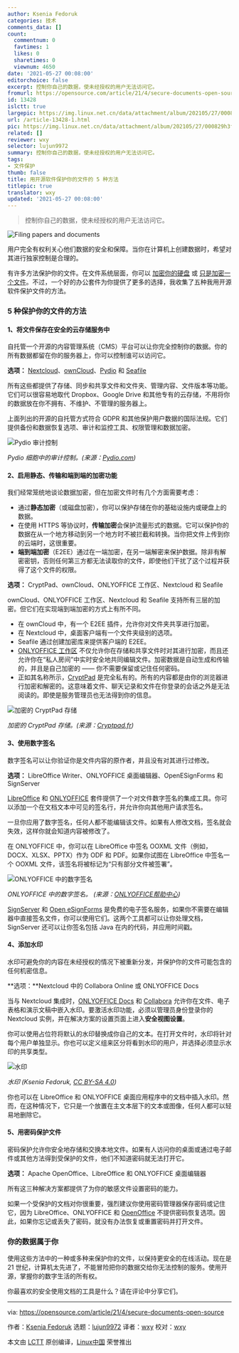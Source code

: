 ```yaml
---
author: Ksenia Fedoruk
categories: 技术
comments_data: []
count:
  commentnum: 0
  favtimes: 1
  likes: 0
  sharetimes: 0
  viewnum: 4650
date: '2021-05-27 00:08:00'
editorchoice: false
excerpt: 控制你自己的数据，使未经授权的用户无法访问它。
fromurl: https://opensource.com/article/21/4/secure-documents-open-source
id: 13428
islctt: true
largepic: https://img.linux.net.cn/data/attachment/album/202105/27/000829h3fcdd9b6p9v9xx9.jpg
url: /article-13428-1.html
pic: https://img.linux.net.cn/data/attachment/album/202105/27/000829h3fcdd9b6p9v9xx9.jpg.thumb.jpg
related: []
reviewer: wxy
selector: lujun9972
summary: 控制你自己的数据，使未经授权的用户无法访问它。
tags:
- 文件保护
thumb: false
title: 用开源软件保护你的文件的 5 种方法
titlepic: true
translator: wxy
updated: '2021-05-27 00:08:00'
---
```



> 
> 控制你自己的数据，使未经授权的用户无法访问它。
> 
> 
> 


![](https://img.linux.net.cn/data/attachment/album/202105/27/000829h3fcdd9b6p9v9xx9.jpg "Filing papers and documents")


用户完全有权利关心他们数据的安全和保障。当你在计算机上创建数据时，希望对其进行独家控制是合理的。


有许多方法保护你的文件。在文件系统层面，你可以 [加密你的硬盘](https://opensource.com/article/21/3/encryption-luks) 或 [只是加密一个文件](https://opensource.com/article/21/3/luks-truecrypt)。不过，一个好的办公套件为你提供了更多的选择，我收集了五种我用开源软件保护文件的方法。


### 5 种保护你的文件的方法


#### 1、将文件保存在安全的云存储服务中


自托管一个开源的内容管理系统（CMS）平台可以让你完全控制你的数据。你的所有数据都留在你的服务器上，你可以控制谁可以访问它。


**选项：** [Nextcloud](https://nextcloud.com/)、[ownCloud](https://owncloud.com/)、[Pydio](https://pydio.com/) 和 [Seafile](https://www.seafile.com/en/home/)


所有这些都提供了存储、同步和共享文件和文件夹、管理内容、文件版本等功能。它们可以很容易地取代 Dropbox、Google Drive 和其他专有的云存储，不用将你的数据放在你不拥有、不维护、不管理的服务器上。


上面列出的开源的自托管方式符合 GDPR 和其他保护用户数据的国际法规。它们提供备份和数据恢复选项、审计和监控工具、权限管理和数据加密。


![Pydio 审计控制](https://img.linux.net.cn/data/attachment/album/202105/27/000840d20g05rze2dy02j7.png "Pydio audit control")


*Pydio 细胞中的审计控制。(来源：[Pydio.com](http://pydio.com))*


#### 2、启用静态、传输和端到端的加密功能


我们经常笼统地谈论数据加密，但在加密文件时有几个方面需要考虑：


* 通过**静态加密**（或磁盘加密），你可以保护存储在你的基础设施内或硬盘上的数据。
* 在使用 HTTPS 等协议时，**传输加密**会保护流量形式的数据。它可以保护你的数据在从一个地方移动到另一个地方时不被拦截和转换。当你把文件上传到你的云端时，这很重要。
* **端到端加密**（E2EE）通过在一端加密，在另一端解密来保护数据。除非有解密密钥，否则任何第三方都无法读取你的文件，即使他们干扰了这个过程并获得了这个文件的权限。


**选项：** CryptPad、ownCloud、ONLYOFFICE 工作区、Nextcloud 和 Seafile


ownCloud、ONLYOFFICE 工作区、Nextcloud 和 Seafile 支持所有三层的加密。但它们在实现端到端加密的方式上有所不同。


* 在 ownCloud 中，有一个 E2EE 插件，允许你对文件夹共享进行加密。
* 在 Nextcloud 中，桌面客户端有一个文件夹级别的选项。
* Seafile 通过创建加密库来提供客户端的 E2EE。
* [ONLYOFFICE 工作区](https://www.onlyoffice.com/workspace.aspx) 不仅允许你在存储和共享文件时对其进行加密，而且还允许你在“私人房间”中实时安全地共同编辑文件。加密数据是自动生成和传输的，并且是自己加密的 —— 你不需要保留或记住任何密码。
* 正如其名称所示，[CryptPad](https://cryptpad.fr/) 是完全私有的。所有的内容都是由你的浏览器进行加密和解密的。这意味着文件、聊天记录和文件在你登录的会话之外是无法阅读的。即使是服务管理员也无法得到你的信息。


![加密的 CryptPad 存储](https://img.linux.net.cn/data/attachment/album/202105/27/000840uybueh0wsswyyj7e.png "Encrypted CryptPad storage")


*加密的 CryptPad 存储。(来源：[Cryptpad.fr](http://cryptpad.fr))*


#### 3、使用数字签名


数字签名可以让你验证你是文件内容的原作者，并且没有对其进行过修改。


**选项：** LibreOffice Writer、ONLYOFFICE 桌面编辑器、OpenESignForms 和 SignServer


[LibreOffice](https://www.libreoffice.org/) 和 [ONLYOFFICE](https://www.onlyoffice.com/desktop.aspx) 套件提供了一个对文件数字签名的集成工具。你可以添加一个在文档文本中可见的签名行，并允许你向其他用户请求签名。


一旦你应用了数字签名，任何人都不能编辑该文件。如果有人修改文档，签名就会失效，这样你就会知道内容被修改了。


在 ONLYOFFICE 中，你可以在 LibreOffice 中签名 OOXML 文件（例如，DOCX、XLSX、PPTX）作为 ODF 和 PDF。如果你试图在 LibreOffice 中签名一个 OOXML 文件，该签名将被标记为“只有部分文件被签署”。


![ONLYOFFICE 中的数字签名](https://img.linux.net.cn/data/attachment/album/202105/27/000840wii6xo1liilli05l.png "Digital signature in ONLYOFFICE")


*ONLYOFFICE 中的数字签名。 (来源：[ONLYOFFICE帮助中心](http://helpcenter.onlyoffice.com))*


[SignServer](https://www.signserver.org/) 和 [Open eSignForms](https://github.com/OpenESignForms) 是免费的电子签名服务，如果你不需要在编辑器中直接签名文件，你可以使用它们。这两个工具都可以让你处理文档，SignServer 还可以让你签名包括 Java 在内的代码，并应用时间戳。


#### 4、添加水印


水印可避免你的内容在未经授权的情况下被重新分发，并保护你的文件可能包含的任何机密信息。


**选项：**Nextcloud 中的 Collabora Online 或 ONLYOFFICE Docs


当与 Nextcloud 集成时，[ONLYOFFICE Docs](https://www.onlyoffice.com/office-for-nextcloud.aspx) 和 [Collabora](https://www.collaboraoffice.com/) 允许你在文件、电子表格和演示文稿中嵌入水印。要激活水印功能，必须以管理员身份登录你的 Nextcloud 实例，并在解决方案的设置页面上进入**安全视图设置**。


你可以使用占位符将默认的水印替换成你自己的文本。在打开文件时，水印将针对每个用户单独显示。你也可以定义组来区分将看到水印的用户，并选择必须显示水印的共享类型。


![水印](https://img.linux.net.cn/data/attachment/album/202105/27/000841hjbhbh44e4ud1mw4.png "Watermark")


*水印 (Ksenia Fedoruk, [CC BY-SA 4.0](https://creativecommons.org/licenses/by-sa/4.0/))*


你也可以在 LibreOffice 和 ONLYOFFICE 桌面应用程序中的文档中插入水印。然而，在这种情况下，它只是一个放置在主文本层下的文本或图像，任何人都可以轻易地删除它。


#### 5、用密码保护文件


密码保护允许你安全地存储和交换本地文件。如果有人访问你的桌面或通过电子邮件或其他方法得到受保护的文件，他们不知道密码就无法打开它。


**选项：** Apache OpenOffice、LibreOffice 和 ONLYOFFICE 桌面编辑器


所有这三种解决方案都提供了为你的敏感文件设置密码的能力。


如果一个受保护的文档对你很重要，强烈建议你使用密码管理器保存密码或记住它，因为 LibreOffice、ONLYOFFICE 和 [OpenOffice](https://www.openoffice.org/) 不提供密码恢复选项。因此，如果你忘记或丢失了密码，就没有办法恢复或重置密码并打开文件。


### 你的数据属于你


使用这些方法中的一种或多种来保护你的文件，以保持更安全的在线活动。现在是 21 世纪，计算机太先进了，不能冒险把你的数据交给你无法控制的服务。使用开源，掌握你的数字生活的所有权。


你最喜欢的安全使用文档的工具是什么？请在评论中分享它们。




---


via: <https://opensource.com/article/21/4/secure-documents-open-source>


作者：[Ksenia Fedoruk](https://opensource.com/users/ksenia-fedoruk) 选题：[lujun9972](https://github.com/lujun9972) 译者：[wxy](https://github.com/wxy) 校对：[wxy](https://github.com/wxy)


本文由 [LCTT](https://github.com/LCTT/TranslateProject) 原创编译，[Linux中国](https://linux.cn/) 荣誉推出